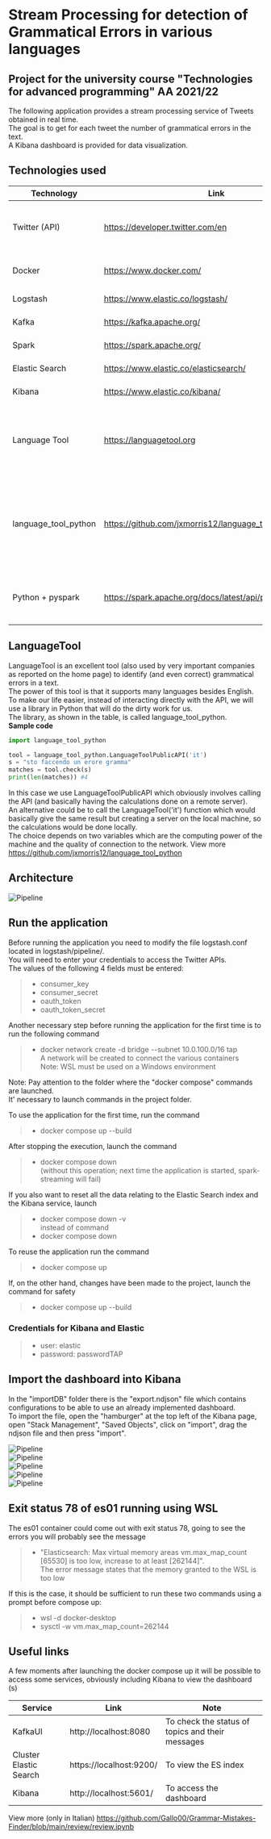 # Stream Processing for detection of Grammatical Errors in various languages
## Project for the university course "Technologies for advanced programming" AA 2021/22
The following application provides a stream processing service of Tweets obtained in real time. <br>
The goal is to get for each tweet the number of grammatical errors in the text. <br>
A Kibana dashboard is provided for data visualization. <br>

## Technologies used

|Technology              | Link                                 | Note                                         |
|------------------------|--------------------------------------|----------------------------------------------|
|Twitter (API)           |https://developer.twitter.com/en      | It's necessary to create a developer account |
|Docker                  |https://www.docker.com/               | Used to containerize services                |
|Logstash                |https://www.elastic.co/logstash/      | Data Ingestion                               |
|Kafka                   |https://kafka.apache.org/             | Data streaming                               |
|Spark                   |https://spark.apache.org/             | Data Processing                              | 
|Elastic Search          |https://www.elastic.co/elasticsearch/ | Data Indexing                                |
|Kibana                  |https://www.elastic.co/kibana/        | Data Visualization                           |
|Language Tool           |https://languagetool.org              | Service that, given a text in a certain language, corrects its grammatical errors                     |
|language_tool_python                  |https://github.com/jxmorris12/language_tool_python/ | Python wrapper that provides a high-level library to call the Language Tool APIs                       |
|Python + pyspark|https://spark.apache.org/docs/latest/api/python/index.html      |Python library to manage the Spark cluster                    |
## LanguageTool
LanguageTool is an excellent tool (also used by very important companies as reported on the home page) to identify (and even correct) grammatical errors in a text. <br>
The power of this tool is that it supports many languages besides English. <br>
To make our life easier, instead of interacting directly with the API, we will use a library in Python that will do the dirty work for us. <br>
The library, as shown in the table, is called language_tool_python. <br>
**Sample code** 
```python
import language_tool_python

tool = language_tool_python.LanguageToolPublicAPI('it')
s = "sto faccendo un erore gramma"
matches = tool.check(s)
print(len(matches)) #4
```
In this case we use LanguageToolPublicAPI which obviously involves calling the API (and basically having the calculations done on a remote server). <br>
An alternative could be to call the LanguageTool('it') function which would basically give the same result but creating a server on the local machine, so the calculations would be done locally. <br>
The choice depends on two variables which are the computing power of the machine and the quality of connection to the network. View more https://github.com/jxmorris12/language_tool_python <br>

## Architecture
![Pipeline](/review/img/pipeline.png?raw=true "Application architecture")

## Run the application
Before running the application you need to modify the file logstash.conf located in logstash/pipeline/.<br>
You will need to enter your credentials to access the Twitter APIs. <br>
The values of the following 4 fields must be entered: <br>
>- consumer_key <br>
>- consumer_secret <br>
>- oauth_token <br>
>- oauth_token_secret <br>

Another necessary step before running the application for the first time is to run the following command
>- docker network create -d bridge --subnet 10.0.100.0/16 tap <br>
A network will be created to connect the various containers <br>
Note: WSL must be used on a Windows environment <br>

Note: Pay attention to the folder where the "docker compose" commands are launched. <br>
It' necessary to launch commands in the project folder.<br>

To use the application for the first time, run the command <br>
>- docker compose up --build <br>

After stopping the execution, launch the command <br>
>- docker compose down <br>
(without this operation; next time the application is started, spark-streaming will fail) <br>

If you also want to reset all the data relating to the Elastic Search index and the Kibana service, launch <br>
>- docker compose down -v <br>
instead of command <br>
>- docker compose down <br>

To reuse the application run the command <br>
>- docker compose up <br>

If, on the other hand, changes have been made to the project, launch the command for safety
>- docker compose up --build <br>

### Credentials for Kibana and Elastic
>- user: elastic
>- password: passwordTAP

## Import the dashboard into Kibana
In the "importDB" folder there is the "export.ndjson" file which contains configurations to be able to use an already implemented dashboard. <br>
To import the file, open the "hamburger" at the top left of the Kibana page, open "Stack Management", "Saved Objects", click on "import", drag the ndjson file and then press "import". <br>

![Pipeline](/importDB/tutorial/1hamburger.JPG?raw=true "step1") <br>
![Pipeline](/importDB/tutorial/2stack_management.JPG?raw=true "step2") <br>
![Pipeline](/importDB/tutorial/3saved_obj.JPG?raw=true "step3") <br>
![Pipeline](/importDB/tutorial/4import.JPG?raw=true "step4") <br>
![Pipeline](/importDB/tutorial/5import2.JPG?raw=true "step5") <br>


## Exit status 78 of es01 running using WSL
The es01 container could come out with exit status 78, going to see the errors you will probably see the message <br>
>- "Elasticsearch: Max virtual memory areas vm.max_map_count [65530] is too low, increase to at least [262144]". <br>
The error message states that the memory granted to the WSL is too low <br>

If this is the case, it should be sufficient to run these two commands using a prompt before compose up: <br>
>- wsl -d docker-desktop
>- sysctl -w vm.max_map_count=262144

## Useful links
A few moments after launching the docker compose up it will be possible to access some services, obviously including Kibana to view the dashboard (s) 

|Service                 | Link                   | Note                                              |
|------------------------|------------------------|---------------------------------------------------|
|KafkaUI                 |http://localhost:8080   | To check the status of topics and their messages  |
|Cluster Elastic Search  |https://localhost:9200/ | To view the ES index                              |
|Kibana                  |http://localhost:5601/  | To access the dashboard                           |

View more (only in Italian) https://github.com/Gallo00/Grammar-Mistakes-Finder/blob/main/review/review.ipynb
